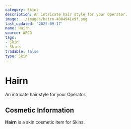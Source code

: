 ```yaml
---
category: Skins
description: An intricate hair style for your Operator.
image: ../images/hairn-4884941e9f.png
last_updated: '2025-09-17'
name: Hairn
source: WFCD
tags:
- Skin
- Skins
tradable: false
type: Skin
---
```


# Hairn

An intricate hair style for your Operator.

## Cosmetic Information

**Hairn** is a skin cosmetic item for Skins.

